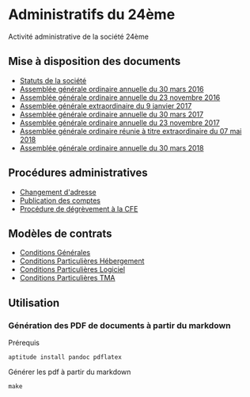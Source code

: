 # Administratifs du 24ème

Activité administrative de la société 24ème

## Mise à disposition des documents

- [Statuts de la société](https://github.com/24eme/administratif/blob/master/statuts_24eme.md)
- [Assemblée générale ordinaire annuelle du 30 mars 2016](https://github.com/24eme/administratif/blob/master/20160330_assemblee_generale_ordinaire.md)
- [Assemblée générale ordinaire annuelle du 23 novembre 2016](https://github.com/24eme/administratif/blob/master/20161123_assemblee_generale_ordinaire.md)
- [Assemblée générale extraordinaire du 9 janvier 2017](https://github.com/24eme/administratif/blob/master/20170109_assemblee_generale_extraordinaire.md)
- [Assemblée générale ordinaire annuelle du 30 mars 2017](https://github.com/24eme/administratif/blob/master/20170330_assemblee_generale_ordinaire.md)
- [Assemblée générale ordinaire annuelle du 23 novembre 2017](https://github.com/24eme/administratif/blob/master/20171123_assemblee_generale_ordinaire.md)
- [Assemblée générale ordinaire réunie à titre extraordinaire du 07 mai 2018](https://github.com/24eme/administratif/blob/master/20180507_assemblee_generale_ordinaire_extraordinaire.md)
- [Assemblée générale ordinaire annuelle du 30 mars 2018](https://github.com/24eme/administratif/blob/master/20180330_assemblee_generale_ordinaire.md)

## Procédures administratives

- [Changement d'adresse](https://github.com/24eme/administratif/blob/master/docs/changement_adresse.md)
- [Publication des comptes](https://github.com/24eme/administratif/blob/master/docs/publication_comptes.md)
- [Procédure de dégrèvement à la CFE](https://github.com/24eme/administratif/blob/master/docs/degrevement_cfe.md)

## Modèles de contrats

- [Conditions Générales](20171204_contrats_ConditionsGenerales.tmd)
- [Conditions Particulières Hébergement](20171204_contrats_ConditionsParticulieresHebergement.tmd)
- [Conditions Particulières Logiciel](20171204_contrats_ConditionsParticulieresLogiciel.tmd)
- [Conditions Particulières TMA](20171204_contrats_ConditionsParticulieresTMA.tmd)

## Utilisation

### Génération des PDF de documents à partir du markdown

Prérequis

    aptitude install pandoc pdflatex

Générer les pdf à partir du markdown

    make
